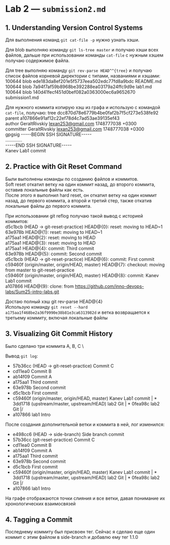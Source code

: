 # Lab 2 — `submission2.md`

## 1. Understanding Version Control Systems

Для выполнения команд `git cat-file -p` нужно узнать хэши.

Для blob выполняю команду  `git ls-tree master` и получаю хэши всех файлов, дальше при использовании команды `cat-file` с нужным хэшем получаю содержимое файла.

Для tree выполняю команду `git rev-parse HEAD^^{tree}` и получаю список файлов корневой директории с типами, названиями и хэшами: \
100644 blob ede183da8ef201e5f5737eea502edc77fd8a9bdc    README.md \
100644 blob 7a94f7af59b8968be392288ea03179a24ffc9d9e    lab1.md \
100644 blob 140d41fecf451d0bef082a0363000ec6a9652670    submission1.md 

Для нужного коммита копирую хэш из графа и использую с командой `cat-file`, получаю:
tree dcc870d78e6779b4be0faf2b7f5cf273e538fe92 \
parent a107866e91af12c22ef78d4c7ad53ae39135ef43 \
author GeraltRivskiy <lexan253@gmail.com> 1748777038 +0300 \
committer GeraltRivskiy <lexan253@gmail.com> 1748777038 +0300 \
gpgsig -----BEGIN SSH SIGNATURE----- \
............. \
 -----END SSH SIGNATURE----- \
Kanev Lab1 commit

## 2. Practice with Git Reset Command
Были выполнены команды по созданию файлов и коммитов. \
Soft reset откатил ветку на один коммит назад, до второго коммита, оставив локальные файлы как есть. \
После этого я выполнил hard reset, он откатил ветку на один коммит назад, до первого коммита, а второй и третий стер, также откатив локальные файлы до первого коммита.

При использовании git reflog получаю такой вывод с историей коммитов:\
d5c1bcb (HEAD -> git-reset-practice) HEAD@{0}: reset: moving to HEAD~1 \
63e978b HEAD@{1}: reset: moving to HEAD~1 \
a175aa1 HEAD@{2}: reset: moving to HEAD \
a175aa1 HEAD@{3}: reset: moving to HEAD \
a175aa1 HEAD@{4}: commit: Third commit \
63e978b HEAD@{5}: commit: Second commit \
d5c1bcb (HEAD -> git-reset-practice) HEAD@{6}: commit: First commit \
c59460f (origin/master, origin/HEAD, master) HEAD@{7}: checkout: moving from master to  git-reset-practice \
c59460f (origin/master, origin/HEAD, master) HEAD@{8}: commit: Kanev Lab1 commit \
a107866 HEAD@{9}: clone: from https://github.com/inno-devops-labs/Sum25-intro-labs.git

Достаю полный хэш git rev-parse HEAD@{4} \
Использую команду `git reset --hard a175aa1f468be2a36f9990e38b81e3ca6313982d` и ветка возвращается к третьему коммиту, включая локальные файлы

## 3. Visualizing Git Commit History
Было сделано три коммита А, В, С \

Вывод `git log`:
* 57b36cc (HEAD -> git-reset-practice) Commit C
* cd11ea0 Commit B
* ab14f09 Commit A
* a175aa1 Third commit
* 63e978b Second commit
* d5c1bcb First commit
* c59460f (origin/master, origin/HEAD, master) Kanev Lab1 commit
| * 3dd1718 (upstream/master, upstream/HEAD) lab2 Git
| * 0fea98c lab2 Git
|/
* a107866 lab1 Intro

После создания дополнительной ветки и коммита в ней, лог изменился:
* e498cc6 (HEAD -> side-branch) Side branch commit
* 57b36cc (git-reset-practice) Commit C
* cd11ea0 Commit B
* ab14f09 Commit A
* a175aa1 Third commit
* 63e978b Second commit
* d5c1bcb First commit
* c59460f (origin/master, origin/HEAD, master) Kanev Lab1 commit
| * 3dd1718 (upstream/master, upstream/HEAD) lab2 Git
| * 0fea98c lab2 Git
|/
* a107866 lab1 Intro

На графе отображаются точки слияния и все ветки, давая понимание их хронологических взаимосвязей

## 4. Tagging a Commit
Последнему коммиту был присвоен тег. Сейчас я сделаю еще один коммит с этим файлом в side-branch и добавлю ему тег 1.1.0